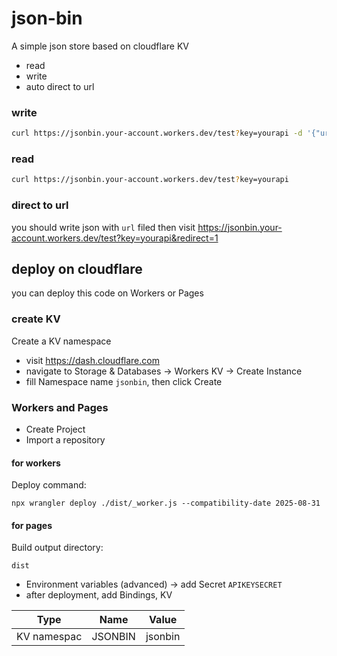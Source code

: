 # json-bin

A simple json store based on cloudflare KV
-  read
-  write
- auto direct to url


### write

```bash
curl https://jsonbin.your-account.workers.dev/test?key=yourapi -d '{"url":"https://www.google.com"}'
```

### read

```bash
curl https://jsonbin.your-account.workers.dev/test?key=yourapi
```

### direct to url

you should write json with `url` filed
then visit https://jsonbin.your-account.workers.dev/test?key=yourapi&redirect=1


## deploy on cloudflare

you can deploy this code on Workers or Pages

### create KV

Create a KV namespace
- visit https://dash.cloudflare.com
- navigate to Storage & Databases -> Workers KV -> Create Instance
- fill Namespace name `jsonbin`, then click Create

### Workers and Pages
- Create Project
- Import a repository

#### for workers


Deploy command:

    npx wrangler deploy ./dist/_worker.js --compatibility-date 2025-08-31

#### for pages

Build output directory:

    dist


- Environment variables (advanced) -> add Secret `APIKEYSECRET`
- after deployment, add Bindings, KV

| Type | Name | Value |
|------|------|-------|
| KV namespac | JSONBIN | jsonbin|
